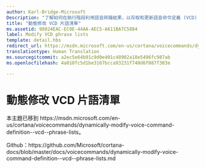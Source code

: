 ```yaml
---
author: Karl-Bridge-Microsoft
Description: "了解如何在執行階段利用語音辨識結果，以存取和更新語音命令定義 (VCD) 檔案中支援的片語清單 (PhraseList 元素)。"
title: "動態修改 VCD 片語清單"
ms.assetid: 98024EAC-EC0E-44AA-AEC5-A611BA7C5884
label: Modify VCD phrase lists
template: detail.hbs
redirect_url: https://msdn.microsoft.com/en-us/cortana/voicecommands/dynamically-modify-voice-command-definition--vcd--phrase-lists
translationtype: Human Translation
ms.sourcegitcommit: a2ec5e64b91c9d0e401c48902a18e5496fc987ab
ms.openlocfilehash: 4a010fc5d1be3167bcca93231f740d6f087f303e

---
```


# 動態修改 VCD 片語清單

本主題已移到 https&#58;//msdn.microsoft.com/en-us/cortana/voicecommands/dynamically-modify-voice-command-definition--vcd--phrase-lists。

Github：https&#58;//github.com/Microsoft/cortana-docs/blob/master/docs/voicecommands/dynamically-modify-voice-command-definition--vcd--phrase-lists.md



<!--HONumber=Aug16_HO3-->


